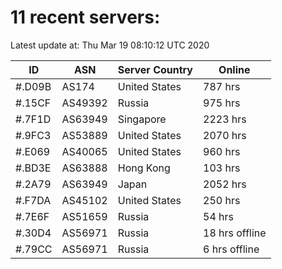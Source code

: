 # 11 recent servers:

Latest update at: Thu Mar 19 08:10:12 UTC 2020

| ID | ASN | Server Country | Online |
| -- | --- | -------------- | ------ |
| #.D09B | AS174 | United States | 787 hrs |
| #.15CF | AS49392 | Russia | 975 hrs |
| #.7F1D | AS63949 | Singapore | 2223 hrs |
| #.9FC3 | AS53889 | United States | 2070 hrs |
| #.E069 | AS40065 | United States | 960 hrs |
| #.BD3E | AS63888 | Hong Kong | 103 hrs |
| #.2A79 | AS63949 | Japan | 2052 hrs |
| #.F7DA | AS45102 | United States | 250 hrs |
| #.7E6F | AS51659 | Russia | 54 hrs |
| #.30D4 | AS56971 | Russia | 18 hrs offline |
| #.79CC | AS56971 | Russia | 6 hrs offline |

